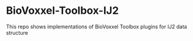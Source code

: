# BioVoxxel-Toolbox-IJ2
This repo shows implementations of BioVoxxel Toolbox plugins for IJ2 data structure
